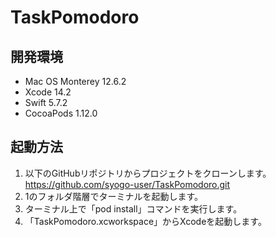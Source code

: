 # TaskPomodoro
## 開発環境
- Mac OS Monterey 12.6.2
- Xcode 14.2
- Swift 5.7.2 
- CocoaPods 1.12.0

## 起動方法
1. 以下のGitHubリポジトリからプロジェクトをクローンします。 
    https://github.com/syogo-user/TaskPomodoro.git
2. 1のフォルダ階層でターミナルを起動します。
3. ターミナル上で「pod install」コマンドを実行します。
4. 「TaskPomodoro.xcworkspace」からXcodeを起動します。


